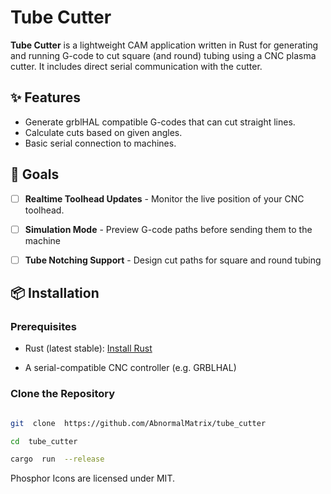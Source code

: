 
# Tube Cutter

  

**Tube Cutter** is a lightweight CAM application written in Rust for generating and running G-code to cut square (and round) tubing using a CNC plasma cutter. It includes direct serial communication with the cutter.

  ## ✨ Features
  * Generate grblHAL compatible G-codes that can cut straight lines.
  * Calculate cuts based on given angles.
  * Basic serial connection to machines.

## 🎯 Goals

- [ ] **Realtime Toolhead Updates** - Monitor the live position of your CNC toolhead.
- [ ] **Simulation Mode** - Preview G-code paths before sending them to the machine
- [ ] **Tube Notching Support** - Design cut paths for square and round tubing 


  

## 📦 Installation

  

### Prerequisites

  

- Rust (latest stable): [Install Rust](https://www.rust-lang.org/tools/install)

- A serial-compatible CNC controller (e.g. GRBLHAL)

  

### Clone the Repository

  

```bash

git  clone  https://github.com/AbnormalMatrix/tube_cutter

cd  tube_cutter

cargo  run  --release

```

Phosphor Icons are licensed under MIT.